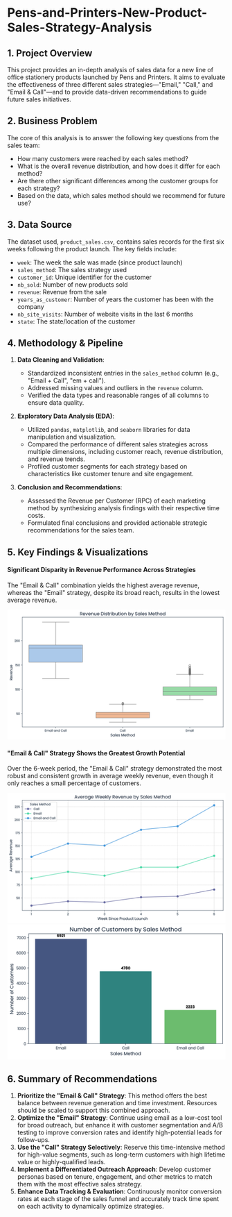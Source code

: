 # Pens-and-Printers-New-Product-Sales-Strategy-Analysis
## 1. Project Overview

This project provides an in-depth analysis of sales data for a new line of office stationery products launched by Pens and Printers. It aims to evaluate the effectiveness of three different sales strategies—"Email," "Call," and "Email & Call"—and to provide data-driven recommendations to guide future sales initiatives.

## 2. Business Problem

The core of this analysis is to answer the following key questions from the sales team:
- How many customers were reached by each sales method?
- What is the overall revenue distribution, and how does it differ for each method?
- Are there other significant differences among the customer groups for each strategy?
- Based on the data, which sales method should we recommend for future use?

## 3. Data Source

The dataset used, `product_sales.csv`, contains sales records for the first six weeks following the product launch. The key fields include:
- `week`: The week the sale was made (since product launch)
- `sales_method`: The sales strategy used
- `customer_id`: Unique identifier for the customer
- `nb_sold`: Number of new products sold
- `revenue`: Revenue from the sale
- `years_as_customer`: Number of years the customer has been with the company
- `nb_site_visits`: Number of website visits in the last 6 months
- `state`: The state/location of the customer

## 4. Methodology & Pipeline

1.  **Data Cleaning and Validation**:
    - Standardized inconsistent entries in the `sales_method` column (e.g., "Email + Call", "em + call").
    - Addressed missing values and outliers in the `revenue` column.
    - Verified the data types and reasonable ranges of all columns to ensure data quality.

2.  **Exploratory Data Analysis (EDA)**:
    - Utilized `pandas`, `matplotlib`, and `seaborn` libraries for data manipulation and visualization.
    - Compared the performance of different sales strategies across multiple dimensions, including customer reach, revenue distribution, and revenue trends.
    - Profiled customer segments for each strategy based on characteristics like customer tenure and site engagement.

3.  **Conclusion and Recommendations**:
    - Assessed the Revenue per Customer (RPC) of each marketing method by synthesizing analysis findings with their respective time costs.
    - Formulated final conclusions and provided actionable strategic recommendations for the sales team.

## 5. Key Findings & Visualizations

#### Significant Disparity in Revenue Performance Across Strategies
The "Email & Call" combination yields the highest average revenue, whereas the "Email" strategy, despite its broad reach, results in the lowest average revenue.

![Revenue Distribution by Sales Method](https://github.com/ericxq27/Pens-and-Printers-New-Product-Sales-Strategy-Analysis/blob/main/Images/Revenue%20Distribution%20by%20Sales%20Method.png)

#### "Email & Call" Strategy Shows the Greatest Growth Potential
Over the 6-week period, the "Email & Call" strategy demonstrated the most robust and consistent growth in average weekly revenue, even though it only reaches a small percentage of customers.

![Average Weekly Revenue by Sales Method](https://github.com/ericxq27/Pens-and-Printers-New-Product-Sales-Strategy-Analysis/blob/main/Images/Average%20Weekly%20Revenue%20by%20Sales%20Method.png)
![Number of Customers by Sales Method](https://github.com/ericxq27/Pens-and-Printers-New-Product-Sales-Strategy-Analysis/blob/main/Images/Number%20of%20Customers%20by%20Sales%20Method.png)


## 6. Summary of Recommendations

1.  **Prioritize the "Email & Call" Strategy**: This method offers the best balance between revenue generation and time investment. Resources should be scaled to support this combined approach.
2.  **Optimize the "Email" Strategy**: Continue using email as a low-cost tool for broad outreach, but enhance it with customer segmentation and A/B testing to improve conversion rates and identify high-potential leads for follow-ups.
3.  **Use the "Call" Strategy Selectively**: Reserve this time-intensive method for high-value segments, such as long-term customers with high lifetime value or highly-qualified leads.
4.  **Implement a Differentiated Outreach Approach**: Develop customer personas based on tenure, engagement, and other metrics to match them with the most effective sales strategy.
5.  **Enhance Data Tracking & Evaluation**: Continuously monitor conversion rates at each stage of the sales funnel and accurately track time spent on each activity to dynamically optimize strategies.
